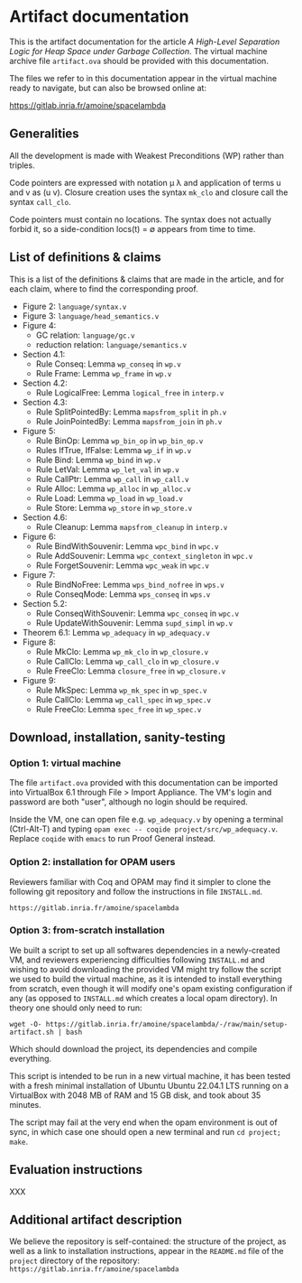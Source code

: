 # Artifact documentation

This is the artifact documentation for the article *A High-Level
Separation Logic for Heap Space under Garbage Collection*. The virtual
machine archive file `artifact.ova` should be provided with this documentation.

The files we refer to in this documentation appear in the virtual machine
	ready to navigate, but can also be browsed online at:

  https://gitlab.inria.fr/amoine/spacelambda

## Generalities

All the development is made with Weakest Preconditions (WP) rather
than triples.

Code pointers are expressed with notation µ λ and application of terms
u and v as (u v).
Closure creation uses the syntax `mk_clo` and closure call the syntax
`call_clo`.

Code pointers must contain no locations. The syntax does not actually
forbid it, so a side-condition locs(t) = ∅ appears from time to time.

## List of definitions & claims

This is a list of the definitions & claims that are made in the
article, and for each claim, where to find the corresponding proof.

* Figure 2: `language/syntax.v`
* Figure 3: `language/head_semantics.v`
* Figure 4:
  + GC relation: `language/gc.v`
  + reduction relation: `language/semantics.v`
* Section 4.1:
  + Rule Conseq: Lemma `wp_conseq` in `wp.v`
  + Rule Frame: Lemma `wp_frame` in `wp.v`
* Section 4.2:
  + Rule LogicalFree: Lemma `logical_free` in `interp.v`
* Section 4.3:
  + Rule SplitPointedBy: Lemma `mapsfrom_split` in `ph.v`
  + Rule JoinPointedBy: Lemma `mapsfrom_join` in `ph.v`
* Figure 5:
  + Rule BinOp: Lemma `wp_bin_op` in `wp_bin_op.v`
  + Rules IfTrue, IfFalse: Lemma `wp_if` in `wp.v`
  + Rule Bind: Lemma `wp_bind` in `wp.v`
  + Rule LetVal: Lemma `wp_let_val` in `wp.v`
  + Rule CallPtr: Lemma `wp_call` in `wp_call.v`
  + Rule Alloc: Lemma `wp_alloc` in `wp_alloc.v`
  + Rule Load: Lemma `wp_load` in `wp_load.v`
  + Rule Store: Lemma `wp_store` in `wp_store.v`
* Section 4.6:
  + Rule Cleanup: Lemma `mapsfrom_cleanup` in `interp.v`
* Figure 6:
  + Rule BindWithSouvenir: Lemma `wpc_bind` in `wpc.v`
  + Rule AddSouvenir: Lemma `wpc_context_singleton` in `wpc.v`
  + Rule ForgetSouvenir: Lemma `wpc_weak` in `wpc.v`
* Figure 7:
  + Rule BindNoFree: Lemma `wps_bind_nofree` in `wps.v`
  + Rule ConseqMode: Lemma `wps_conseq` in `wps.v`
* Section 5.2:
  + Rule ConseqWithSouvenir: Lemma `wpc_conseq` in `wpc.v`
  + Rule UpdateWithSouvenir: Lemma `supd_simpl` in `wp.v`
* Theorem 6.1:
  Lemma `wp_adequacy` in `wp_adequacy.v`
* Figure 8:
  + Rule MkClo: Lemma `wp_mk_clo` in `wp_closure.v`
  + Rule CallClo: Lemma `wp_call_clo` in `wp_closure.v`
  + Rule FreeClo: Lemma `closure_free` in `wp_closure.v`
* Figure 9:
  + Rule MkSpec: Lemma `wp_mk_spec` in `wp_spec.v`
  + Rule CallClo: Lemma `wp_call_spec` in `wp_spec.v`
  + Rule FreeClo: Lemma `spec_free` in `wp_spec.v`

## Download, installation, sanity-testing

### Option 1: virtual machine

The file `artifact.ova` provided with this documentation can be
imported into VirtualBox 6.1 through File > Import Appliance.
The VM's login and password are both "user", although no login should be required.

Inside the VM, one can open file e.g. `wp_adequacy.v` by opening a terminal
(Ctrl-Alt-T) and typing `opam exec -- coqide project/src/wp_adequacy.v`.
Replace `coqide` with `emacs` to run Proof General instead.

### Option 2: installation for OPAM users

Reviewers familiar with Coq and OPAM may find it simpler to clone the
following git repository and follow the instructions in file
`INSTALL.md`.

```
https://gitlab.inria.fr/amoine/spacelambda
```

### Option 3: from-scratch installation

We built a script to set up all softwares dependencies in a newly-created VM,
and reviewers experiencing difficulties following `INSTALL.md` and wishing to
avoid downloading the provided VM might try follow the script we used to build
the virtual machine, as it is intended to install everything from scratch,
even though it will modify one's opam existing configuration if any (as
opposed to `INSTALL.md` which creates a local opam directory). In theory one
should only need to run:

```
wget -O- https://gitlab.inria.fr/amoine/spacelambda/-/raw/main/setup-artifact.sh | bash
```

Which should download the project, its dependencies and compile everything.

This script is intended to be run in a new virtual machine, it has been tested
with a fresh minimal installation of Ubuntu Ubuntu 22.04.1 LTS running on a VirtualBox with
2048 MB of RAM and 15 GB disk, and took about 35 minutes.

The script may fail at the very end when the opam environment is out of sync,
in which case one should open a new terminal and run `cd project; make`.


## Evaluation instructions

XXX

## Additional artifact description

We believe the repository is self-contained: the structure of the project, as
well as a link to installation instructions, appear in the `README.md` file of
the `project` directory of the repository:
`https://gitlab.inria.fr/amoine/spacelambda`
